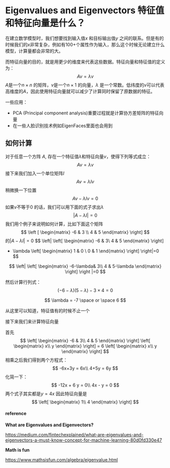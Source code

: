 # Eigenvalues and Eigenvectors 特征值和特征向量是什么？

在建立数学模型时，我们想要找到输入值$x$ 和目标输出值$y$ 之间的联系。但是有的时候我们的$x$非常复杂，例如有100+个属性作为输入，那么这个时候无论建立什么模型，计算量都会非常的大。

而特征向量的目的，就是用更少的维度来代表这些数据。特征向量和特征值的定义为：
$$
Av = \lambda v
$$
$A$是一个$n\times n$ 的矩阵，$v$是一个$n \times 1$ 的向量，$\lambda$ 是一个常数。低纬度的$v$可以代表高维度的$A$，因此使用特征向量就可以减少了计算同时保留了原数据的特征。

一些应用：

* PCA (Principal component analysis)重要过程就是计算协方差矩阵的特征向量
* 在一些人脸识别技术例如EigenFaces里面也会用到

## 如何计算

对于任意一个方阵 $A$, 存在一个特征值$\lambda$和特征向量$v$，使得下列等式成立：
$$
Av = \lambda v
$$
接下来我们加入一个单位矩阵$I$
$$
Av = \lambda I v
$$
稍微换一下位置
$$
Av - \lambda Iv = 0
$$
如果$v$不等于$0$ 的话，我们可以用下面的式子求出$\lambda$
$$
|A - \lambda I| = 0
$$
我们用个例子来说明如何计算，比如下面这个矩阵
$$
\left [
\begin{matrix}
-6 & 3 \\
4 & 5
\end{matrix}
\right]
$$
的$|A-\lambda I| = 0$
$$
\left|
\left[
\begin{matrix}
-6 & 3\\
4 & 5
\end{matrix}
\right]
- \lambda
\left[
\begin{matrix}
1 & 0 \\
0 & 1
\end{matrix}
\right]
\right|=0
$$

$$
\left| \left[
\begin{matrix}
-6-\lambda& 3\\
4 & 5-\lambda
\end{matrix}
\right] \right |=0
$$

然后计算行列式：
$$
(-6-\lambda)(5-\lambda) - 3 \times 4 = 0
$$

$$
\lambda = -7 \space or \space 6
$$

从这里可以知道，特征值有的时候不止一个

接下来我们来计算特征向量

首先
$$
\left[
\begin{matrix}
-6 & 3\\
4 & 5
\end{matrix}
\right]
\left[
\begin{matrix}
x\\
y
\end{matrix}
\right]
= 6
\left[
\begin{matrix}
x\\
y
\end{matrix}
\right]
$$
相乘之后我们得到两个方程式：
$$
-6x+3y = 6x\\
4+5y = 6y
$$
化简一下：
$$
-12x + 6 y = 0\\
4x - y = 0
$$
两个式子其实都是$y = 4x$ 因此特征向量是
$$
\left[
\begin{matrix}
1\\
4
\end{matrix}
\right]
$$


#### reference 

**What are Eigenvalues and Eigenvectors?**

https://medium.com/fintechexplained/what-are-eigenvalues-and-eigenvectors-a-must-know-concept-for-machine-learning-80d0fd330e47

**Math is fun**

https://www.mathsisfun.com/algebra/eigenvalue.html

